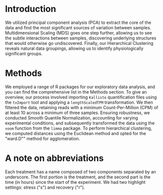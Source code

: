 # Introduction

We utilized principal component analysis (PCA) to extract the core of the data and find the most significant sources of variation between samples. Multidimensional Scaling (MDS) goes one step further, allowing us to see the subtle interactions between samples, discovering underlying structures that would otherwise go undiscovered. Finally, our Hierarchical Clustering reveals natural data groupings, allowing us to identify physiologically significant groups.

# Methods

We employed a range of R packages for our exploratory data analysis, and you can find the comprehensive list in the Methods section. To give an overview, our process involved importing `Kallisto` quantification files using the `txImport` tool and applying a `lengthScaledTPM` transformation. We then filtered the data, retaining reads with a minimum Count-Per-Million (CPM) of at least 10 across a minimum of three samples. Ensuring robustness, we conducted Smooth Quantile Normalization, accounting for varying experimental conditions, and subsequently transformed the data using the `voom` function from the `limma` package. To perform hierarchical clustering, we computed distances using the Euclidean method and opted for the "ward.D"" method for agglomeration.

# A note on abbreviations

Each treatment has a name composed of two components separated by an underscore. The first portion is the treatment, and the second part is the time (in hours) since the start of the experiment. We had two highlight settings: stress ("s") and recovery ("r").